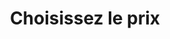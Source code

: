 ---
title : "Choisissez le prix"
description : "this is meta description"
layout : "pricing"
offer : "Économisez 50% sur l'abonnement annuel"
# you can set only monthly, only yearly, or toggle both
monthly_yearly_toggle: "toggle" # available value "monthly"/"yearly"/"toggle"
draft : false


# pricing card
pricing_card:
# pricing table
- name : "Essentiel"
  content : "Nam ex Magnam ratione corporis harum minus quae laudantium, ullam quaerat Illum"
  currency: "$"
  monthly_price : "39"
  yearly_price : "139"
  featured : false
  button_label : "Saisissez cette offre"
  button_link : "#"
  services:
  - "Track Reward Part Program"
  - "Design and prototype powerful"
  - "Keep work in unlimited storage"
  - "Add people document handoff."
  
# pricing table
- name : "Équipe"
  content : "Sed a ratione nemo adipisci doloribus quisquam aut sapiente quibusdam illum debitis."
  currency: "$"
  monthly_price : "99"
  yearly_price : "199"
  featured : true
  button_label : "Saisissez cette offre"
  button_link : "#"
  services:
  - "Track Reward Part Program"
  - "Design and prototype powerful"
  - "Keep work in unlimited storage"
  - "Add people document handoff."
  
# pricing table
- name : "Professionnelle"
  content : "Iusto optio voluptatem numquam natus totam ea vero minus nihil libero non!"
  currency: "$"
  monthly_price : "129"
  yearly_price : "229"
  featured : false
  button_label : "Saisissez cette offre"
  button_link : "#"
  services:
  - "Track Reward Part Program"
  - "Design and prototype powerful"
  - "Keep work in unlimited storage"
  - "Add people document handoff."
---